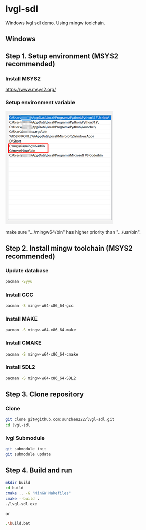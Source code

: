 # lvgl-sdl
Windows lvgl sdl demo. Using mingw toolchain.


## Windows

## Step 1. Setup environment (MSYS2 recommended)
### Install MSYS2
https://www.msys2.org/

### Setup environment variable
![alt text](/others/environment_variable.png)

make sure ".../mingw64/bin" has higher priority than ".../usr/bin".

## Step 2. Install mingw toolchain (MSYS2 recommended)
### Update database
```Bash
pacman -Syyu
```
### Install GCC
```Bash
pacman -S mingw-w64-x86_64-gcc
```
### Install MAKE
```Bash
pacman -S mingw-w64-x86_64-make
```
### Install CMAKE
```Bash
pacman -S mingw-w64-x86_64-cmake
```
### Install SDL2
```Bash
pacman -S mingw-w64-x86_64-SDL2
```

## Step 3. Clone repository
### Clone
```Bash
git clone git@github.com:sunzhen222/lvgl-sdl.git
cd lvgl-sdl
```
### lvgl Submodule
```Bash
git submodule init
git submodule update
```

## Step 4. Build and run
```Bash
mkdir build
cd build
cmake .. -G "MinGW Makefiles"
cmake --build .
./lvgl-sdl.exe
```

or
```Bash
.\build.bat
```

